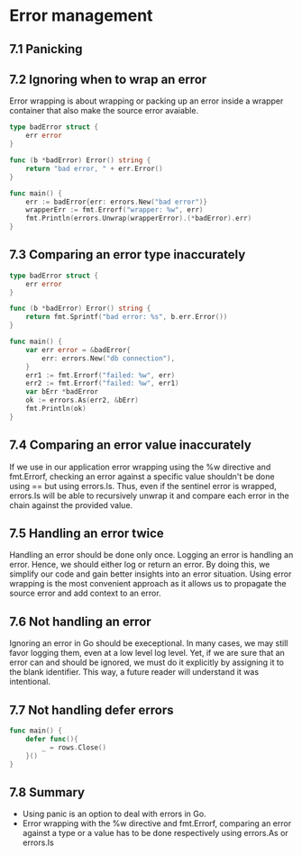 # Error management

## 7.1 Panicking

## 7.2 Ignoring when to wrap an error

Error wrapping is about wrapping or packing up an error inside a wrapper container that also make the source error avaiable.

```go
type badError struct {
    err error
}

func (b *badError) Error() string {
    return "bad error, " + err.Error()
}

func main() {
    err := badError{err: errors.New("bad error")}
    wrapperErr := fmt.Errorf("wrapper: %w", err)
    fmt.Println(errors.Unwrap(wrapperError).(*badError).err)
}
```
## 7.3 Comparing an error type inaccurately

```go
type badError struct {
	err error
}

func (b *badError) Error() string {
	return fmt.Sprintf("bad error: %s", b.err.Error())
}

func main() {
	var err error = &badError{
		err: errors.New("db connection"),
	}
	err1 := fmt.Errorf("failed: %w", err)
	err2 := fmt.Errorf("failed: %w", err1)
	var bErr *badError
	ok := errors.As(err2, &bErr)
	fmt.Println(ok)
}
```

## 7.4 Comparing an error value inaccurately

If we use in our application error wrapping using the %w directive and fmt.Errorf, checking an error against a specific value shouldn't be done using == but using errors.Is. Thus, even if the sentinel error is wrapped, errors.Is will be able to recursively unwrap it and compare each error in the chain against the provided value.

## 7.5 Handling an error twice

Handling an error should be done only once. Logging an error is handling an error. Hence, we should either log or return an error. By doing this, we simplify our code and gain better insights into an error situation. Using error wrapping is the most convenient approach as it allows us to propagate the source error and add context to an error.

## 7.6 Not handling an error

Ignoring an error in Go should be execeptional. In many cases, we may still favor logging them, even at a low level log level. Yet, if we are sure that an error can and should be ignored, we must do it explicitly by assigning it to the blank identifier. This way, a future reader will understand it was intentional.

## 7.7 Not handling defer errors

```go
func main() {
    defer func(){
        _ = rows.Close()
    }()
}
```

## 7.8 Summary

- Using panic is an option to deal with errors in Go.
- Error wrapping with the %w directive and fmt.Errorf, comparing an error against a type or a value has to be done respectively using errors.As or errors.Is
